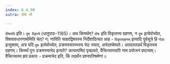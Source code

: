 ```yaml
---
index: 6.4.90
sutra: दोषो णौ

---
```

   `दीषयति` इति। `दुष वैकृत्ये` (धातुपाठः-1185)। अथ किमर्थम्? `दोषः` इति विकृतस्य ग्रहणम्, न `दुषः` इत्येवोच्येत, विषयावधारणार्थमिति चेत्? न; णाविति साक्षाद्विषयस्य निर्देशादित्यत आह - `विकृतग्रहणम्` इत्यादि पूर्वसूत्रे हि `गोङः` इत्युक्तम्, अत्र यदि `दूषः` इत्येवोच्येत, प्रक्रमस्यारम्भस्य भेदः स्यात्, अभेदश्चेष्यते। अतदस्तदर्थं विकृतस्य ग्रहणम्। किमर्थं पुनः प्रक्रमस्याभेद इत्यते? अत्यल्पमिदं पृच्छ्यते, वैचित्त्र्यस्यापि नाम प्रयोजनं प्रष्टव्यम्। वैचित्त्र्यस्य ह्रयं प्रकारः - प्रक्रमाभेद इति, किं तदर्थेन प्रश्नपरिश्रमेण!॥
